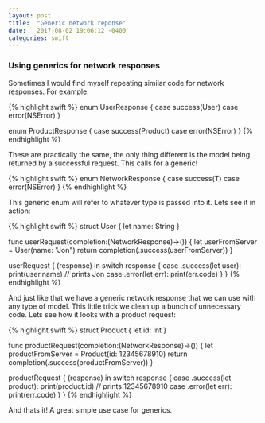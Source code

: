 ```yaml
---
layout: post
title:  "Generic network reponse"
date:   2017-08-02 19:06:12 -0400
categories: swift
---
```


### Using generics for network responses

Sometimes I would find myself repeating similar code for network responses. For example:


{% highlight swift %}
enum UserResponse {
    case success(User)
    case error(NSError)
}

enum ProductResponse {
    case success(Product)
    case error(NSError)
}
{% endhighlight %}


These are practically the same, the only thing different is the model being returned by a successful request.  This calls for a generic!


{% highlight swift %}
enum NetworkResponse<T> {
    case success(T)
    case error(NSError)
}
{% endhighlight %}

This generic enum will refer to whatever type is passed into it. Lets see it in action:

{% highlight swift %}
struct User {
    let name: String
}

func userRequest(completion:(NetworkResponse<User>)->()) {
    let userFromServer = User(name: "Jon")
    return completion(.success(userFromServer))
}

userRequest { (response) in
    switch response {
    case .success(let user):
        print(user.name)
        // prints Jon
    case .error(let err):
        print(err.code)
    }
}
{% endhighlight %}


And just like that we have a generic network response that we can use with any type of model.  This little trick we clean up a bunch of unnecessary code.  Lets see how it looks with a product request:


{% highlight swift %}
struct Product {
    let id: Int
}

func productRequest(completion:(NetworkResponse<Product>)->()) {
    let productFromServer = Product(id: 12345678910)
    return completion(.success(productFromServer))
}

productRequest { (response) in
    switch response {
    case .success(let product):
        print(product.id)
        // prints 12345678910
    case .error(let err):
        print(err.code)
    }
}
{% endhighlight %}


And thats it! A great simple use case for generics.
